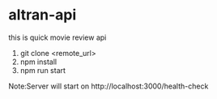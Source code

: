 # altran-api
this is quick movie review api

 1. git clone <remote_url>
 2. npm install
 3. npm run start
 
 Note:Server will start on http://localhost:3000/health-check


